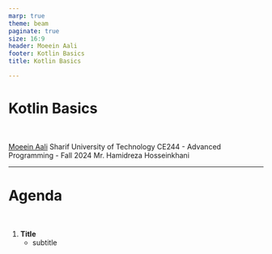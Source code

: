 ```yaml
---
marp: true
theme: beam
paginate: true
size: 16:9
header: Moeein Aali
footer: Kotlin Basics
title: Kotlin Basics

---
```

<!-- _class: title -->

# Kotlin Basics
<br/>

[Moeein Aali](https://github.com/MoeeinAali/)
Sharif University of Technology
CE244 - Advanced Programming - Fall 2024
Mr. Hamidreza Hosseinkhani

---

<!-- _class: tinytext -->

# Agenda
<br/>

1. **Title**  
   - subtitle
